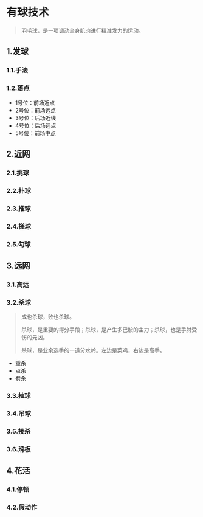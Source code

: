 # 有球技术

> 羽毛球，是一项调动全身肌肉进行精准发力的运动。

## 1.发球
### 1.1.手法

### 1.2.落点
- 1号位：前场近点
- 2号位：前场远点
- 3号位：后场近线
- 4号位：后场远点
- 5号位：前场中点

## 2.近网

### 2.1.挑球

### 2.2.扑球

### 2.3.推球

### 2.4.搓球

### 2.5.勾球

## 3.远网
### 3.1.高远
### 3.2.杀球

> 成也杀球，败也杀球。
> 
> 杀球，是重要的得分手段；杀球，是产生多巴胺的主力；杀球，也是手肘受伤的元凶。
> 
> 杀球，是业余选手的一道分水岭。左边是菜鸡，右边是高手。

- 重杀
- 点杀
- 劈杀
### 3.3.抽球

### 3.4.吊球

### 3.5.接杀

### 3.6.滑板

## 4.花活
### 4.1.停顿
### 4.2.假动作